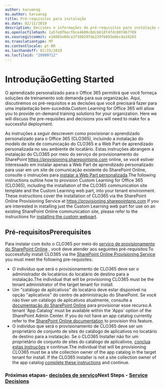 ```yaml
---
author: karuanag
ms.author: karuanag
title: Pré-requisitos para instalação
ms.date: 02/11/2019
description: Decisões e informações de pré-requisitos para instalação e configuração de aprendizado personalizado
ms.openlocfilehash: 1a57e8fbecfbce4608c8dcb618f4fdc007467789
ms.sourcegitcommit: e10085e60ca3f38029fde229fb093e6bc4a34203
ms.translationtype: MT
ms.contentlocale: pt-BR
ms.lasthandoff: 02/25/2019
ms.locfileid: "29989712"
---
```

# <a name="getting-started"></a><span data-ttu-id="339f6-103">Introdução</span><span class="sxs-lookup"><span data-stu-id="339f6-103">Getting Started</span></span>

<span data-ttu-id="339f6-p101">O aprendizado personalizado para o Office 365 permitirá que você forneça soluções de treinamento sob demanda para sua organização.  Aqui, discutiremos os pré-requisitos e as decisões que você precisará fazer para uma implantação bem-sucedida.</span><span class="sxs-lookup"><span data-stu-id="339f6-p101">Custom Learning for Office 365 will allow you to provide on-demand training solutions for your organization.  Here we will discuss the pre-requisites and decisions you will need to make for a successful deployment.</span></span>

<span data-ttu-id="339f6-p102">As instruções a seguir descrevem como provisionar o aprendizado personalizado para o Office 365 (CLO365), incluindo a instalação do modelo de site de comunicação do CLO365 e a Web Part de aprendizado personalizada no seu ambiente de locatário. Estas instruções abrangem a instalação do CLO365 por meio do serviço de provisionamento do SharePoint https://provisioning.sharepointpnp.com online, se você estiver interessado em instalar apenas a Web Part de aprendizado personalizado para usar em um site de comunicação existente do SharePoint Online, consulte o instruções para [instalar a Web Part personalizada](installwebpart.md).</span><span class="sxs-lookup"><span data-stu-id="339f6-p102">The following instructions outline how to provision Custom Learning for Office 365 (CLO365), including the installation of the CLO365 communication site template and the Custom Learning web part, into your tenant environment. These instructions cover the installation of CLO365 via the SharePoint Online Provisioning Service at https://provisioning.sharepointpnp.com    If you are interested in installing just the Custom Learning web part for use on an existing SharePoint Online communication site, please refer to the instructions for [installing the custom webpart](installwebpart.md).</span></span> 

## <a name="prerequisites"></a><span data-ttu-id="339f6-108">Pré-requisitos</span><span class="sxs-lookup"><span data-stu-id="339f6-108">Prerequisites</span></span>
 
<span data-ttu-id="339f6-109">Para instalar com êxito o CLO365 por meio do [serviço de provisionamento do SharePoint Online](https://provisioning.sharepointpnp.com) , você deve atender aos seguintes pré-requisitos:</span><span class="sxs-lookup"><span data-stu-id="339f6-109">To successfully install CLO365 via the [SharePoint Online Provisioning Service](https://provisioning.sharepointpnp.com) you must meet the following pre-requisites:</span></span> 
 
- <span data-ttu-id="339f6-110">O indivíduo que será o provisionamento de CLO365 deve ser o administrador de locatários do locatário de destino para a instalação.</span><span class="sxs-lookup"><span data-stu-id="339f6-110">The individual that will be provisioning CLO365 must be the tenant administrator of the target tenant for install.</span></span>  
- <span data-ttu-id="339f6-p103">Um "catálogo de aplicativos" do locatário deve estar disponível na opção "aplicativos" do centro de administração do SharePoint. Se você não tiver um catálogo de aplicativos atualmente, consulte a [documentação do SharePoint Online](https://docs.microsoft.com/en-us/sharepoint/use-app-catalog) para provisionar esse recurso.</span><span class="sxs-lookup"><span data-stu-id="339f6-p103">A tenant 'App Catalog' must be available within the 'Apps' option of the SharePoint Admin Center. If you do not have an app catalog currently refer to the [SharePoint Online documentation](https://docs.microsoft.com/en-us/sharepoint/use-app-catalog) to provision this feature.</span></span>  
- <span data-ttu-id="339f6-p104">O indivíduo que será o provisionamento de CLO365 deve ser um proprietário de conjunto de sites do catálogo de aplicativos no locatário de destino para a instalação. Se o CLO365 Installer não for um proprietário de conjunto de sites do catálogo de aplicativos, [conclua estas instruções](addappadmin.md) e continue.</span><span class="sxs-lookup"><span data-stu-id="339f6-p104">The individual that will be provisioning CLO365 must be a site collection owner of the app catalog in the target tenant for install. If the CLO365 installer is not a site collection owner of the app catalog [complete these instructions](addappadmin.md) and continue.</span></span>  

### <a name="next-steps---service-decisionsservicedecisionsmd"></a><span data-ttu-id="339f6-115">Próximas etapas- [decisões de serviço](servicedecisions.md)</span><span class="sxs-lookup"><span data-stu-id="339f6-115">Next Steps - [Service Decisions](servicedecisions.md)</span></span>
